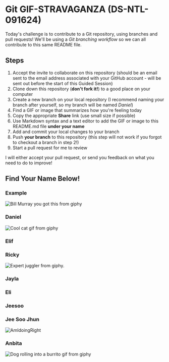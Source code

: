 # Git GIF-STRAVAGANZA (DS-NTL-091624)

Today's challenge is to contribute to a Git repository, using branches and pull requests! We'll be using a *Git branching workflow* so we can all contribute to this same README file.

## Steps

1. Accept the invite to collaborate on this repository (should be an email sent to the email address associated with your GitHub account - will be sent out before the start of this Guided Session)
2. Clone down this repository (**don't fork it!**) to a good place on your computer
3. Create a new branch on your local repository (I recommend naming your branch after yourself, so my branch will be named _Daniel_)
4. Find a GIF or image that summarizes how you're feeling today
5. Copy the appropriate **Share** link (use small size if possible)
5. Use Markdown syntax and a text editor to add the GIF or image to this README.md file **under your name**
6. Add and commit your local changes to your branch
7. Push **your branch** to this repository (this step will not work if you forgot to checkout a branch in step 2!)
8. Start a pull request for me to review

I will either accept your pull request, or send you feedback on what you need to do to improve!

## Find Your Name Below!

### Example

![Bill Murray you got this from giphy](https://media.giphy.com/media/11F0d3IVhQbreE/giphy.gif)

### Daniel

![Cool cat gif from giphy](https://i.giphy.com/media/v1.Y2lkPTc5MGI3NjExc3h2aDk1cGdnaHd1YXFkZXIxcmE2eW0xYm1iYzd4aXJ1Y2YzMG4wcCZlcD12MV9pbnRlcm5hbF9naWZfYnlfaWQmY3Q9Zw/ule4vhcY1xEKQ/giphy-downsized.gif)

### Elif 



### Ricky
![Expert juggler from giphy.](https://i.giphy.com/media/v1.Y2lkPTc5MGI3NjExMTJlOWV6bGVocTd5dmw2eGU4N2tzOXowNm5kNDV1dWR0ODBzMjRueSZlcD12MV9pbnRlcm5hbF9naWZfYnlfaWQmY3Q9Zw/C9LII4ylmquoQQ4SkC/giphy-downsized.gif)


### Jayla



### Eli



### Jeesoo
### Jee Soo Jhun
![AmIdoingRight](https://i.giphy.com/media/v1.Y2lkPTc5MGI3NjExZzVmeHNlMG14cDI5ZXpjbGRtaXA5dGhyeDEyaXpyeHZhZHhvZGVxciZlcD12MV9pbnRlcm5hbF9naWZfYnlfaWQmY3Q9Zw/VbAFrrDVGAvZu/giphy-downsized.gif)



### Anbita
![Dog rolling into a burrito gif from giphy](https://i.giphy.com/media/v1.Y2lkPTc5MGI3NjExcGdxcHJ1cjFwMGc0ejN1eWZ5M3E0NXMwcDNyazVmdjNoY3dpbGl0YyZlcD12MV9pbnRlcm5hbF9naWZfYnlfaWQmY3Q9Zw/101kC6OJncUhi0/giphy.gif)

